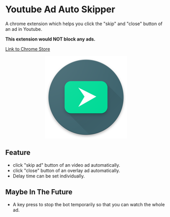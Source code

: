 

# Youtube Ad Auto Skipper
A chrome extension which helps you click the "skip" and "close" button of an ad in Youtube.

**This extension would NOT block any ads.**

[Link to Chrome Store](https://chrome.google.com/webstore/detail/youtube-ad-auto-skipper/nmjkfcaihjbckbdiepglpmelocnmilop)

<p align="center">
  <a href="https://chrome.google.com/webstore/detail/youtube-ad-auto-skipper/nmjkfcaihjbckbdiepglpmelocnmilop">
    <img src="https://github.com/Petingo/youtube-ad-auto-skipper/blob/master/icon512.png" height="256">
  </a>
</p>

## Feature
- click "skip ad" button of an video ad automatically.
- click "close" button of an overlay ad automatically.
- Delay time can be set individually.

## Maybe In The Future
- A key press to stop the bot temporarily so that you can watch the whole ad.
